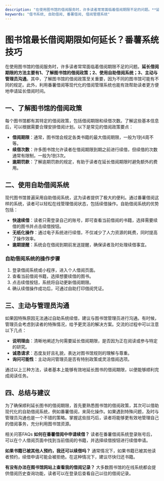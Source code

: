 ```yaml
---
description: "在使用图书馆的借阅服务时，许多读者常常面临着借阅期限不足的问题。**延长借阅期限的方法主要有1、了解图书馆的借阅政策；2、使用自助借阅系统；3、主动与管理员沟通**。其中，了解图书馆的借阅政策至关重要，因为不同的图书馆可能有不同的规定。此外，利用番薯借阅等现代化的借阅管理系统也能有效帮助读者更方便地申请延长借阅时间。"
keywords: "借书系统, 自助借阅, 番薯借阅, 借阅管理系统"
---
```

# 图书馆最长借阅期限如何延长？番薯系统技巧

在使用图书馆的借阅服务时，许多读者常常面临着借阅期限不足的问题。**延长借阅期限的方法主要有1、了解图书馆的借阅政策；2、使用自助借阅系统；3、主动与管理员沟通**。其中，了解图书馆的借阅政策至关重要，因为不同的图书馆可能有不同的规定。此外，利用番薯借阅等现代化的借阅管理系统也能有效帮助读者更方便地申请延长借阅时间。

## 一、了解图书馆的借阅政策

每个图书馆都有其特定的借阅政策，包括借阅期限和续借次数。了解这些基本信息后，可以根据需要合理安排借阅计划。以下是常见的借阅政策要点：

- **借阅期限**：通常，图书馆会规定各类书籍的最大借阅期限，一般为1到4周不等。
- **续借次数**：许多图书馆允许读者在借阅期限到期之前进行续借，但续借的次数通常有限制，一般为1到3次。
- **逾期罚款**：了解逾期罚款的规定，有助于读者在延长借阅期限时避免额外的费用。

## 二、使用自助借阅系统

现代图书馆普遍采用自助借阅系统，这为读者提供了极大的便利。通过番薯借阅这样的系统，读者可以轻松在线管理借阅状态，包括续借操作。自助借阅系统的优势包括：

- **快速续借**：读者只需登录自己的账号，即可查看当前借阅的书籍，选择需要续借的图书并点击续借按钮。
- **无纸化操作**：通过电子系统进行续借，不仅减少了人力资源的耗费，同时提高了操作效率。
- **逾期提醒**：系统会在借阅到期前发送提醒，确保读者及时处理续借事宜。

### 自助借阅系统的操作步骤

1. 登录借阅系统或小程序，进入个人借阅页面。
2. 查看当前借阅书籍，选择想要续借的图书。
3. 点击续借按钮，系统将自动更新借阅期限。
4. 确认续借操作成功后，可通过自助打印借阅凭证。

## 三、主动与管理员沟通

如果因特殊原因无法通过自助系统续借，建议与图书馆管理员进行沟通。有时候，管理员会考虑到读者的特殊情况，给予更灵活的解决方案。交流的过程中可以注意以下几点：

- **说明理由**：清晰地阐述为何需要延长借阅期限，是否因为正在阅读或参与特定的研究。
- **诚恳请求**：态度友好且礼貌，表达对图书馆规则的理解与尊重。
- **询问可能性**：主动询问管理员是否有特别政策或灵活借阅选项。

通过以上三种方法，读者基本上能够有效地延长图书的借阅期限，以便能够顺利完成阅读任务。

## 四、总结与建议

为了确保顺利延长图书的借阅期限，首先要熟悉图书馆的借阅政策，其次可以借助现代化的自助借阅系统，例如番薯借阅，来简化操作。如果遇到特殊问题，及时与管理员沟通也是一个不错的策略。掌握这些技巧后，读者将能够更有效地管理自己的借阅事务，充分利用图书馆资源。

相关问答FAQs
**如何在番薯借阅中申请续借？**
读者在番薯借阅系统登录账号后，可以在个人借阅页面中找到当前借阅的书籍，并选择续借按钮进行续借申请。

**如果书籍已被其他人预约，我还可以续借吗？**
通常情况下，如果书籍已被其他读者预约，续借申请可能会被拒绝。在这种情况下，建议尽快归还书籍。

**有没有办法在图书馆网站上查看我的借阅记录？**
大多数图书馆的在线系统都会提供借阅历史查询功能，读者可以在登录后查看自己以往的借阅记录。
